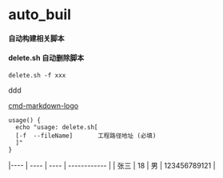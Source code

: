 # auto_buil
#### 自动构建相关脚本
#### delete.sh 自动删除脚本


    delete.sh -f xxx
    
    
ddd

[cmd-markdown-logo](https://www.zybuluo.com/static/img/logo.png)

```angular2
usage() {
  echo "usage: delete.sh[
  [-f  --fileName]       工程路径地址 (必填)
  ]"
}
```

|---- | ---- | ---- | ------------ |
| 张三 | 18 | 男 | 123456789121 |

